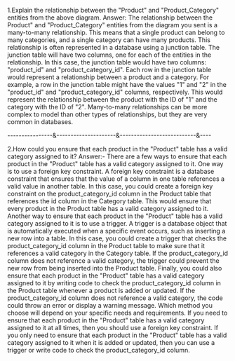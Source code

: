 
1.Explain the relationship between the "Product" and "Product_Category" entities from the above diagram.
Answer: The relationship between the Product" and "Product_Category" entities from the diagram you sent is a many-to-many relationship. This means that a single product can belong to many categories, and a single category can have many products.
This relationship is often represented in a database using a junction table. The junction table will have two columns, one for each of the entities in the relationship. In this case, the junction table would have two columns: "product_id" and "product_category_id".
Each row in the junction table would represent a relationship between a product and a category. For example, a row in the junction table might have the values "1" and "2" in the "product_id" and "product_category_id" columns, respectively. This would represent the relationship between the product with the ID of "1" and the category with the ID of "2".
Many-to-many relationships can be more complex to model than other types of relationships, but they are very common in databases.


----------------&---------------------&---------------------------&----

2.How could you ensure that each product in the "Product" table has a valid category assigned to it?
Answer:- There are a few ways to ensure that each product in the "Product" table has a valid category assigned to it.
One way is to use a foreign key constraint. A foreign key constraint is a database constraint that ensures that the value of a column in one table references a valid value in another table. In this case, you could create a foreign key constraint on the product_category_id column in the Product table that references the id column in the Category table. This would ensure that every product in the Product table has a valid category assigned to it.
Another way to ensure that each product in the "Product" table has a valid category assigned to it is to use a trigger. A trigger is a database object that is automatically executed when a specific event occurs, such as inserting a new row into a table. In this case, you could create a trigger that checks the product_category_id column in the Product table to make sure that it references a valid category in the Category table. If the product_category_id column does not reference a valid category, the trigger could prevent the new row from being inserted into the Product table.
Finally, you could also ensure that each product in the "Product" table has a valid category assigned to it by writing code to check the product_category_id column in the Product table whenever a product is added or updated. If the product_category_id column does not reference a valid category, the code could throw an error or display a warning message.
Which method you choose will depend on your specific needs and requirements. If you need to ensure that each product in the "Product" table has a valid category assigned to it at all times, then you should use a foreign key constraint. If you only need to ensure that each product in the "Product" table has a valid category assigned to it when it is added or updated, then you can use a trigger or write code to check the product_category_id column.
